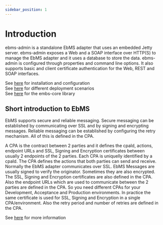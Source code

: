 ```yaml
---
sidebar_position: 1
---
```


# Introduction

ebms-admin is a standalone EbMS adapter that uses an embedded Jetty server. ebms-admin exposes a Web and a SOAP interface over HTTP(S) to manage the EbMS adapter and it uses a database to store the data. ebms-admin is configured through properties and command line options. It also supports basic and client certificate authentication for the Web, REST and SOAP interfaces.

See [here](installation.md) for installation and configuration  
See [here](deployment.md) for different deployment scenarios  
See [here](/ebms-core/introduction.md) for the embs-core library

## Short introduction to EbMS

EbMS supports secure and reliable messaging. Secure messaging can be established by communicating over SSL and by signing and encrypting messages. Reliable messaging can be established by configuring the retry mechanism. All of this is defined in the CPA.

A CPA is the contract between 2 parties and it defines the cpaId, actions, endpoint URLs and SSL, Signing and Encryption certificates between usually 2 endpoints of the 2 parties. Each CPA is uniquelly identified by a cpaId. The CPA defines the actions that both parties can send and receive. Normally the EbMS adapter communicates over SSL. EbMS Messages are usually signed to verify the originator. Sometimes they are also encrypted. The SSL, Signing and Encryption certificates are also defined in the CPA. Also the endpoint URLs which are used to communicate between the 2 parties are defined in the CPA. So you need different CPAs for your Development, Acceptance and Production environments. In practice the same certificate is used for SSL, Signing and Encryption in a single CPA/environment. Also the retry period and number of retries are defined in the CPA.

See [here](/ebms-core/introduction.md) for more information